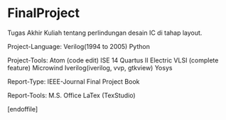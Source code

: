 # FinalProject
Tugas Akhir Kuliah tentang perlindungan desain IC di tahap layout.

Project-Language:
  Verilog(1994 to 2005)
  Python
  
Project-Tools:
  Atom (code edit)
  ISE 14
  Quartus II
  Electric VLSI (complete feature)
  Microwind
  Iverilog(iverilog, vvp, gtkview)
  Yosys

Report-Type:
  IEEE-Journal
  Final Project Book

Report-Tools:
  M.S. Office
  LaTex (TexStudio)

[endoffile]